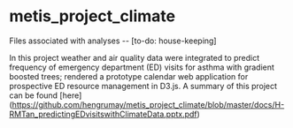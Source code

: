 # metis_project_climate
Files associated with analyses -- [to-do: house-keeping] 

In this project weather and air quality data were integrated to predict frequency of emergency department (ED) visits for asthma with gradient boosted trees; rendered a prototype calendar web application for prospective ED resource management in D3.js. 
A summary of this project can be found [here] (https://github.com/hengrumay/metis_project_climate/blob/master/docs/H-RMTan_predictingEDvisitswithClimateData.pptx.pdf)
